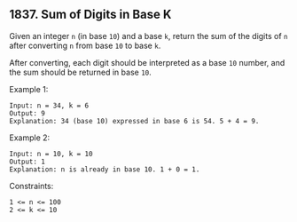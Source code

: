 ## 1837. Sum of Digits in Base K

Given an integer `n` (in base `10`) and a base `k`, return the sum of the digits of `n` after converting `n` from base `10` to base `k`.

After converting, each digit should be interpreted as a base `10` number, and the sum should be returned in base `10`.

Example 1:

```
Input: n = 34, k = 6
Output: 9
Explanation: 34 (base 10) expressed in base 6 is 54. 5 + 4 = 9.
```

Example 2:

```
Input: n = 10, k = 10
Output: 1
Explanation: n is already in base 10. 1 + 0 = 1.
```

Constraints:

```
1 <= n <= 100
2 <= k <= 10
```
